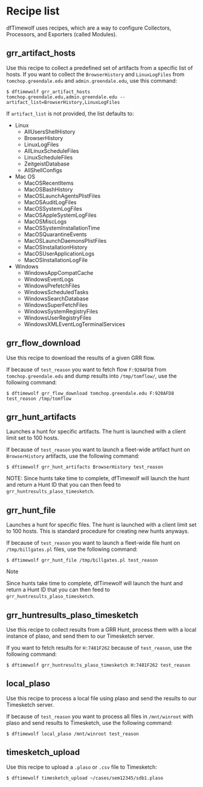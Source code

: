 # Recipe list

dfTimewolf uses recipes, which are a way to configure Collectors, Processors,
and Exporters (called Modules).

## grr_artifact_hosts

Use this recipe to collect a predefined set of artifacts from a specific list of
hosts. If you want to collect the `BrowserHistory` and `LinuxLogFiles` from
`tomchop.greendale.edu` and `admin.greendale.edu`, use this
command:

    $ dftimewolf grr_artifact_hosts tomchop.greendale.edu,admin.greendale.edu --artifact_list=BrowserHistory,LinuxLogFiles

If `artifact_list` is not provided, the list defaults to:

*   Linux
    *   AllUsersShellHistory
    *   BrowserHistory
    *   LinuxLogFiles
    *   AllLinuxScheduleFiles
    *   LinuxScheduleFiles
    *   ZeitgeistDatabase
    *   AllShellConfigs
*   Mac OS
    *   MacOSRecentItems
    *   MacOSBashHistory
    *   MacOSLaunchAgentsPlistFiles
    *   MacOSAuditLogFiles
    *   MacOSSystemLogFiles
    *   MacOSAppleSystemLogFiles
    *   MacOSMiscLogs
    *   MacOSSystemInstallationTime
    *   MacOSQuarantineEvents
    *   MacOSLaunchDaemonsPlistFiles
    *   MacOSInstallationHistory
    *   MacOSUserApplicationLogs
    *   MacOSInstallationLogFile
*   Windows
    *   WindowsAppCompatCache
    *   WindowsEventLogs
    *   WindowsPrefetchFiles
    *   WindowsScheduledTasks
    *   WindowsSearchDatabase
    *   WindowsSuperFetchFiles
    *   WindowsSystemRegistryFiles
    *   WindowsUserRegistryFiles
    *   WindowsXMLEventLogTerminalServices

## grr_flow_download

Use this recipe to download the results of a given GRR flow.

If because of `test_reason` you want to fetch flow `F:920AFD8` from
`tomchop.greendale.edu` and dump results into `/tmp/tomflow/`,
use the following command:

    $ dftimewolf grr_flow_download tomchop.greendale.edu F:920AFD8 test_reason /tmp/tomflow

## grr_hunt_artifacts

Launches a hunt for specific artifacts. The hunt is launched with a client limit
set to 100 hosts.

If because of `test_reason` you want to launch a fleet-wide artifact hunt on
`BrowserHistory` artifacts, use the following command:

    $ dftimewolf grr_hunt_artifacts BrowserHistory test_reason

NOTE: Since hunts take time to complete, dfTimewolf will launch the hunt and
return a Hunt ID that you can then feed to `grr_huntresults_plaso_timesketch`.

## grr_hunt_file

Launches a hunt for specific files. The hunt is launched with a client limit set
to 100 hosts. This is standard procedure for creating new hunts anyways.

If because of `test_reason` you want to launch a fleet-wide file hunt on
`/tmp/billgates.pl` files, use the following command:

    $ dftimewolf grr_hunt_file /tmp/billgates.pl test_reason

<div class="admonition note">
  <p class="first admonition-title">Note</p>
  <p class="last">Since hunts take time to complete, dfTimewolf will launch
  the hunt and return a Hunt ID that you can then feed to
  <code>grr_huntresults_plaso_timesketch</code>.</p>
</div>

## grr_huntresults_plaso_timesketch

Use this recipe to collect results from a GRR Hunt, process them with a local
instance of plaso, and send them to our Timesketch server.

If you want to fetch results for `H:7481F262` because of `test_reason`, use the
following command:

    $ dftimewolf grr_huntresults_plaso_timesketch H:7481F262 test_reason

## local_plaso

Use this recipe to process a local file using plaso and send the results to our
Timesketch server.

If because of `test_reason` you want to process all files in `/mnt/winroot` with
plaso and send results to Timesketch, use the following command:

    $ dftimewolf local_plaso /mnt/winroot test_reason

## timesketch_upload

Use this recipe to upload a `.plaso` or `.csv` file to Timesketch:

    $ dftimewolf timesketch_upload ~/cases/sem12345/sdb1.plaso
